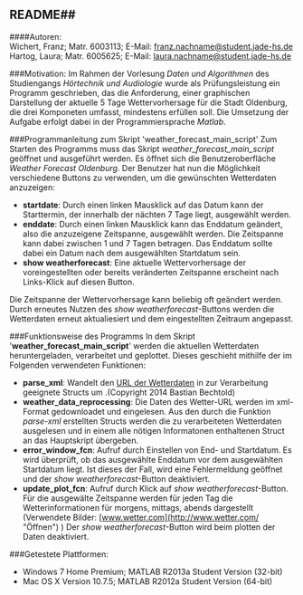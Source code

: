 ## README##
####Autoren:  
Wichert, Franz; Matr. 6003113; E-Mail: franz.nachname@student.jade-hs.de   
Hartog, Laura; Matr. 6005625; E-Mail: laura.nachname@student.jade-hs.de

###Motivation:
Im Rahmen der Vorlesung *Daten und Algorithmen* des Studiengangs *Hörtechnik und Audiologie* wurde als Prüfungsleistung ein Programm geschrieben, das die Anforderung, einer graphischen Darstellung der aktuelle 5 Tage Wettervorhersage für die Stadt Oldenburg, die drei Komponeten umfasst, mindestens erfüllen soll. Die Umsetzung der Aufgabe erfolgt dabei in der Programmiersprache *Matlab*.


###Programmanleitung zum Skript 'weather\_forecast\_main\_script'
Zum Starten des Programms muss das Skript *weather\_forecast\_main\_script* geöffnet und ausgeführt werden. Es öffnet sich die Benutzeroberfläche *Weather Forecast Oldenburg*. Der Benutzer hat nun die Möglichkeit verschiedene Buttons zu verwenden, um die gewünschten Wetterdaten anzuzeigen:

* **startdate**: Durch einen linken Mausklick auf das Datum kann der Starttermin, der innerhalb der nächten 7 Tage liegt, ausgewählt werden.  
* **enddate**: Durch einen linken Mausklick kann das Enddatum geändert, also die anzuzeigene Zeitspanne, ausgewählt werden. Die Zeitspanne kann dabei zwischen 1 und 7 Tagen betragen. Das Enddatum sollte dabei ein Datum nach dem ausgewählten Startdatum sein.
* **show weatherforecast**: Eine aktuelle Wettervorhersage der voreingestellten oder bereits veränderten Zeitspanne erscheint nach Links-Klick auf diesen Button. 

Die Zeitspanne der Wettervorhersage kann beliebig oft geändert werden. Durch erneutes Nutzen des *show weatherforecast*-Buttons werden die Wetterdaten erneut aktualiesiert und dem eingestellten Zeitraum angepasst.

###Funktionsweise des Programms
In dem Skript  '**weather\_forecast\_main\_script**' werden die aktuellen Wetterdaten heruntergeladen, verarbeitet und geplottet. Dieses geschieht mithilfe der im Folgenden verwendeten Funktionen:   
* **parse\_xml**: Wandelt den [URL der Wetterdaten](http://api.met.no/weatherapi/locationforecast/1.8/?lat=53.143889;lon=8.213889 "Zum Öffnen Links-Klick") in zur Verarbeitung geeignete Structs um .(Copyright 2014 Bastian Bechtold)   
* **weather\_data\_reprocessing**: Die Daten des Wetter-URL werden im xml-Format gedownloadet und eingelesen. Aus den durch die Funktion *parse\-xml* erstellten Structs werden die zu verarbeiteten Wetterdaten ausgelesen und in einem alle nötigen Informatonen enthaltenen Struct an das Hauptskript übergeben.    
* **error\_window\_fcn**: Aufruf durch Einstellen von End- und Startdatum. Es wird überprüft, ob das ausgewählte Enddatum vor dem ausgewählten Startdatum liegt. Ist dieses der Fall, wird eine Fehlermeldung geöffnet und der *show weatherforecast*-Button deaktiviert.   
* **update\_plot\_fcn**: Aufruf durch Klick auf *show weatherforecast*-Button. Für die ausgewälte Zeitspanne werden für jeden Tag die Wetterinformationen für morgens, mittags, abends dargestellt (Verwendete Bilder: [www.wetter.com](http://www.wetter.com/ "Öffnen") ) Der *show weatherforecast*-Button wird beim plotten der Daten deaktiviert.

###Getestete Plattformen:

* Windows 7 Home Premium; MATLAB R2013a Student Version (32-bit)  
* Mac OS X Version 10.7.5; MATLAB R2012a Student Version (64-bit)
 

